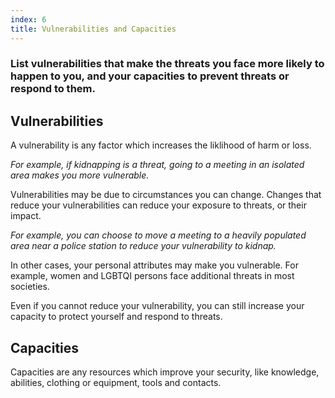 ```yaml
---
index: 6
title: Vulnerabilities and Capacities
---
```

### List vulnerabilities that make the threats you face more likely to happen to you, and your capacities to prevent threats or respond to them. 

## Vulnerabilities

A vulnerability is any factor which increases the liklihood of harm or loss. 

*For example, if kidnapping is a threat, going to a meeting in an isolated area makes you more vulnerable.* 

Vulnerabilities may be due to circumstances you can change. Changes that reduce your vulnerabilities can reduce your exposure to threats, or their impact. 

*For example, you can choose to move a meeting to a heavily populated area near a police station to reduce your vulnerability to kidnap.* 

In other cases, your personal attributes may make you vulnerable. For example, women and LGBTQI persons face additional threats in most societies. 

Even if you cannot reduce your vulnerability, you can still increase your capacity to protect yourself and respond to threats. 

## Capacities

Capacities are any resources which improve your security, like knowledge, abilities, clothing or equipment, tools and contacts.